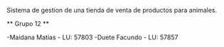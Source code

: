 Sistema de gestion de una tienda de venta de productos para animales.

** Grupo 12 **

-Maidana Matias - LU: 57803
-Duete Facundo - LU: 57857
